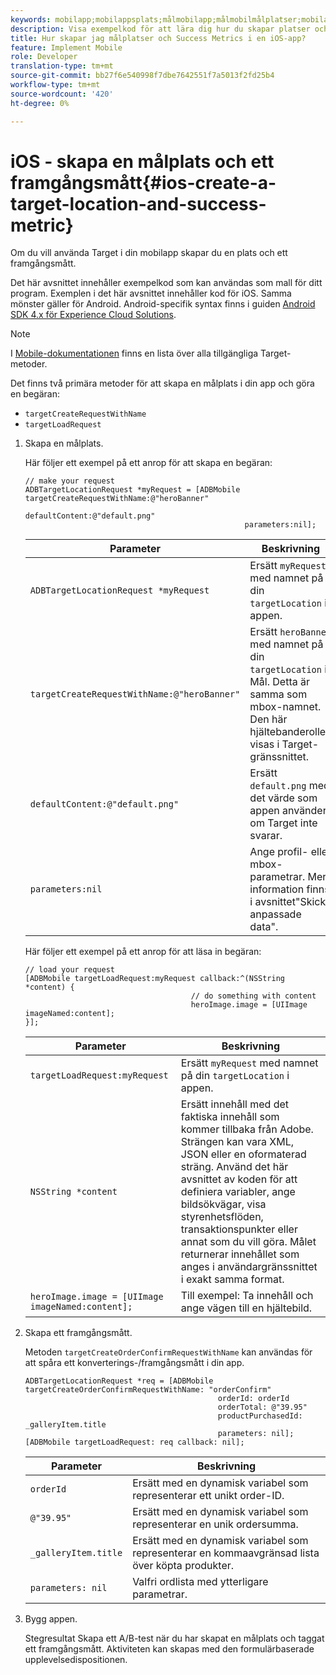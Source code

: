 ```yaml
---
keywords: mobilapp;mobilappsplats;målmobilapp;målmobilmålplatser;mobilappens framgångsmått
description: Visa exempelkod för att lära dig hur du skapar platser och framgångsmått i iOS-appar så att du kan använda Adobe Target för att anpassa och optimera din app.
title: Hur skapar jag målplatser och Success Metrics i en iOS-app?
feature: Implement Mobile
role: Developer
translation-type: tm+mt
source-git-commit: bb27f6e540998f7dbe7642551f7a5013f2fd25b4
workflow-type: tm+mt
source-wordcount: '420'
ht-degree: 0%

---
```



# iOS - skapa en målplats och ett framgångsmått{#ios-create-a-target-location-and-success-metric}

Om du vill använda Target i din mobilapp skapar du en plats och ett framgångsmått.

Det här avsnittet innehåller exempelkod som kan användas som mall för ditt program. Exemplen i det här avsnittet innehåller kod för iOS. Samma mönster gäller för Android. Android-specifik syntax finns i guiden [Android SDK 4.x för Experience Cloud Solutions](https://experienceleague.adobe.com/docs/mobile-services/android/target-android/target-main.html).

>[!NOTE]
>
>I [Mobile-dokumentationen](https://experienceleague.adobe.com/docs/mobile-services/ios/target-ios/c-target-methods.html) finns en lista över alla tillgängliga Target-metoder.

Det finns två primära metoder för att skapa en målplats i din app och göra en begäran:

* `targetCreateRequestWithName`
* `targetLoadRequest`

1. Skapa en målplats.

   Här följer ett exempel på ett anrop för att skapa en begäran:

   ```
   // make your request 
   ADBTargetLocationRequest *myRequest = [ADBMobile targetCreateRequestWithName:@"heroBanner" 
                                                    defaultContent:@"default.png" 
                                                    parameters:nil];
   ```

   | Parameter | Beskrivning |
   |---|---|
   | `ADBTargetLocationRequest *myRequest` | Ersätt `myRequest` med namnet på din `targetLocation` i appen. |
   | `targetCreateRequestWithName:@"heroBanner"` | Ersätt `heroBanner` med namnet på din `targetLocation` i Mål. Detta är samma som mbox-namnet. Den här hjältebanderollen visas i Target-gränssnittet. |
   | `defaultContent:@"default.png"` | Ersätt `default.png` med det värde som appen använder om Target inte svarar. |
   | `parameters:nil` | Ange profil- eller mbox-parametrar. Mer information finns i avsnittet&quot;Skicka anpassade data&quot;. |

   Här följer ett exempel på ett anrop för att läsa in begäran:

   ```
   // load your request 
   [ADBMobile targetLoadRequest:myRequest callback:^(NSString *content) { 
                                        // do something with content 
                                        heroImage.image = [UIImage imageNamed:content]; 
   }];
   ```

   | Parameter | Beskrivning |
   |---|---|
   | `targetLoadRequest:myRequest` | Ersätt `myRequest` med namnet på din `targetLocation` i appen. |
   | `NSString *content` | Ersätt innehåll med det faktiska innehåll som kommer tillbaka från Adobe. Strängen kan vara XML, JSON eller en oformaterad sträng. Använd det här avsnittet av koden för att definiera variabler, ange bildsökvägar, visa styrenhetsflöden, transaktionspunkter eller annat som du vill göra. Målet returnerar innehållet som anges i användargränssnittet i exakt samma format. |
   | `heroImage.image = [UIImage imageNamed:content];` | Till exempel: Ta innehåll och ange vägen till en hjältebild. |

1. Skapa ett framgångsmått.

   Metoden `targetCreateOrderConfirmRequestWithName` kan användas för att spåra ett konverterings-/framgångsmått i din app.

   ```
   ADBTargetLocationRequest *req = [ADBMobile targetCreateOrderConfirmRequestWithName: "orderConfirm" 
                                              orderId: orderId 
                                              orderTotal: @"39.95" 
                                              productPurchasedId: _galleryItem.title 
                                              parameters: nil]; 
   [ADBMobile targetLoadRequest: req callback: nil];
   ```

   | Parameter | Beskrivning |
   |---|---|
   | `orderId` | Ersätt med en dynamisk variabel som representerar ett unikt order-ID. |
   | `@"39.95"` | Ersätt med en dynamisk variabel som representerar en unik ordersumma. |
   | `_galleryItem.title` | Ersätt med en dynamisk variabel som representerar en kommaavgränsad lista över köpta produkter. |
   | `parameters: nil` | Valfri ordlista med ytterligare parametrar. |

1. Bygg appen.

   Stegresultat Skapa ett A/B-test när du har skapat en målplats och taggat ett framgångsmått. Aktiviteten kan skapas med den formulärbaserade upplevelsedispositionen.
